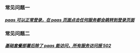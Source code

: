 ### 常见问题一
##### [paas 可以正常登录，在 paas 页面点击任何服务都会跳转到登录页面](https://bk.tencent.com/s-mart/community/question/7811?type=answer)


### 常见问题二
##### [基础套餐部署后除了 paas 能访问，所有服务访问报 502 ](https://bk.tencent.com/s-mart/community/question/6811?type=answer)

### []()